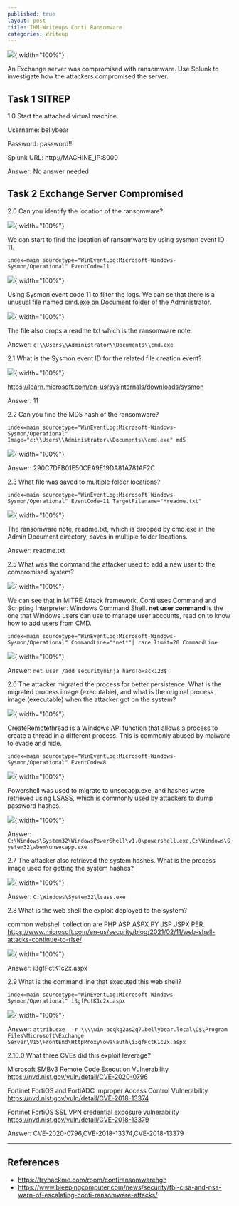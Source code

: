 ```yaml
---
published: true
layout: post
title: THM-Writeups Conti Ransomware
categories: Writeup
---
```


![]({{site.baseurl}}/assets/img/2023-02-16-THM-Conti-22.png){:width="100%"}

An Exchange server was compromised with ransomware. Use Splunk to investigate how the attackers compromised the server.


## Task 1 SITREP

1.0 Start the attached virtual machine.

Username: bellybear

Password: password!!!

Splunk URL: http://MACHINE_IP:8000

Answer: No answer needed

## Task 2 Exchange Server Compromised 

2.0 Can you identify the location of the ransomware?

![]({{site.baseurl}}/assets/img/2023-02-16-THM-Conti-23.png){:width="100%"}

We can start to find the location of ransomware by using sysmon event ID 11.

``index=main sourcetype="WinEventLog:Microsoft-Windows-Sysmon/Operational" EventCode=11``

![]({{site.baseurl}}/assets/img/2023-02-16-THM-Conti-24.png){:width="100%"}

Using Sysmon event code 11 to filter the logs. We can se that there is a unusual file named cmd.exe on Document folder of the Administrator.

![]({{site.baseurl}}/assets/img/2023-02-16-THM-Conti-25.png){:width="100%"}

The file also drops a readme.txt which is the ransomware note.

Answer: ``c:\\Users\\Administrator\\Documents\\cmd.exe``

2.1 What is the Sysmon event ID for the related file creation event?

![]({{site.baseurl}}/assets/img/2023-02-16-THM-Conti-22.png){:width="100%"}

https://learn.microsoft.com/en-us/sysinternals/downloads/sysmon

Answer: 11

2.2 Can you find the MD5 hash of the ransomware?

``index=main sourcetype="WinEventLog:Microsoft-Windows-Sysmon/Operational" Image="c:\\Users\\Administrator\\Documents\\cmd.exe" md5``

![]({{site.baseurl}}/assets/img/2023-02-16-THM-Conti.png){:width="100%"}

Answer: 290C7DFB01E50CEA9E19DA81A781AF2C

2.3 What file was saved to multiple folder locations?

``index=main sourcetype="WinEventLog:Microsoft-Windows-Sysmon/Operational" EventCode=11 TargetFilename="*readme.txt"``

![]({{site.baseurl}}/assets/img/2023-02-16-THM-Conti-11.png){:width="100%"}

The ransomware note, readme.txt, which is dropped by cmd.exe in the Admin Document directory, saves in multiple folder locations.

Answer: readme.txt

2.5 What was the command the attacker used to add a new user to the compromised system?

![]({{site.baseurl}}/assets/img/2023-02-16-THM-Conti-12.png){:width="100%"}

We can see that in MITRE Attack framework. Conti uses Command and Scripting Interpreter: Windows Command Shell. **net user command**  is the one that Windows users can use to manage user accounts, read on to know how to add users from CMD.

``index=main sourcetype="WinEventLog:Microsoft-Windows-Sysmon/Operational" CommandLine="*net*"| rare limit=20 CommandLine``

![]({{site.baseurl}}/assets/img/2023-02-16-THM-Conti-14.png){:width="100%"}

Answer: ``net user /add securityninja hardToHack123$``

2.6 The attacker migrated the process for better persistence. What is the migrated process image (executable), and what is the original process image (executable) when the attacker got on the system?

![]({{site.baseurl}}/assets/img/2023-02-16-THM-Conti-15.png){:width="100%"}

CreateRemotethread is  a Windows API function that allows a process to create a thread in a different process. This is commonly abused by malware to evade and hide. 

``index=main sourcetype="WinEventLog:Microsoft-Windows-Sysmon/Operational" EventCode=8``

![]({{site.baseurl}}/assets/img/2023-02-16-THM-Conti-18.png){:width="100%"}

Powershell was used to migrate to unsecapp.exe, and hashes were retrieved using LSASS, which is commonly used by attackers to dump password hashes.

![]({{site.baseurl}}/assets/img/2023-02-16-THM-Conti-16.png){:width="100%"}


Answer: ``C:\Windows\System32\WindowsPowerShell\v1.0\powershell.exe,C:\Windows\System32\wbem\unsecapp.exe``


2.7 The attacker also retrieved the system hashes. What is the process image used for getting the system hashes?

![]({{site.baseurl}}/assets/img/2023-02-16-THM-Conti-17.png){:width="100%"}

Answer: ``C:\Windows\System32\lsass.exe``

2.8 What is the web shell the exploit deployed to the system?

common webshell collection are PHP ASP ASPX PY JSP JSPX PER. 
https://www.microsoft.com/en-us/security/blog/2021/02/11/web-shell-attacks-continue-to-rise/

![]({{site.baseurl}}/assets/img/2023-02-16-THM-Conti-19.png){:width="100%"}


Answer: i3gfPctK1c2x.aspx

2.9 What is the command line that executed this web shell?

``index=main sourcetype="WinEventLog:Microsoft-Windows-Sysmon/Operational" i3gfPctK1c2x.aspx``

![]({{site.baseurl}}/assets/img/2023-02-16-THM-Conti-20.png){:width="100%"}


Answer: ``attrib.exe  -r \\\\win-aoqkg2as2q7.bellybear.local\C$\Program Files\Microsoft\Exchange Server\V15\FrontEnd\HttpProxy\owa\auth\i3gfPctK1c2x.aspx``

2.10.0 What three CVEs did this exploit leverage?

Microsoft SMBv3 Remote Code Execution Vulnerability
https://nvd.nist.gov/vuln/detail/CVE-2020-0796

Fortinet FortiOS and FortiADC Improper Access Control Vulnerability
https://nvd.nist.gov/vuln/detail/CVE-2018-13374

Fortinet FortiOS SSL VPN credential exposure vulnerability
https://nvd.nist.gov/vuln/detail/CVE-2018-13379

Answer: CVE-2020-0796,CVE-2018-13374,CVE-2018-13379


---
## References
- https://tryhackme.com/room/contiransomwarehgh
- https://www.bleepingcomputer.com/news/security/fbi-cisa-and-nsa-warn-of-escalating-conti-ransomware-attacks/


